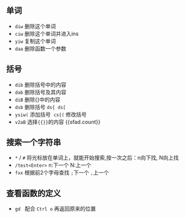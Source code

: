 
## 单词
- `diw` 删除这个单词
- `ciw` 删除这个单词并进入ins
- `yiw` 复制这个单词
- `daa` 删除函数一个参数

## 括号
- `dib` 删除括号中的内容
- `dab` 删除括号及其内容
- `diB` 删除{}中的内容
- `dsb` 删除括号  `ds{` &nbsp;`ds[`
- `ysiw(` 添加括号  &nbsp;`cs{(` 修改括号
- `v2aB` 选择`{{}}`的内容   {{sfad.count}}

## 搜索一个字符串
- `*`&nbsp;/&nbsp;`#` 将光标放在单词上，就能开始搜索,按一次之后：n向下找, N向上找
- `/test<Enter>`   n:下一个  N:上一个
- `fxx` 根据前2个字母查找  `;`下一个  `,`上一个

## 查看函数的定义
- `gd` &nbsp; 配合 `Ctrl o` 再返回原来的位置
